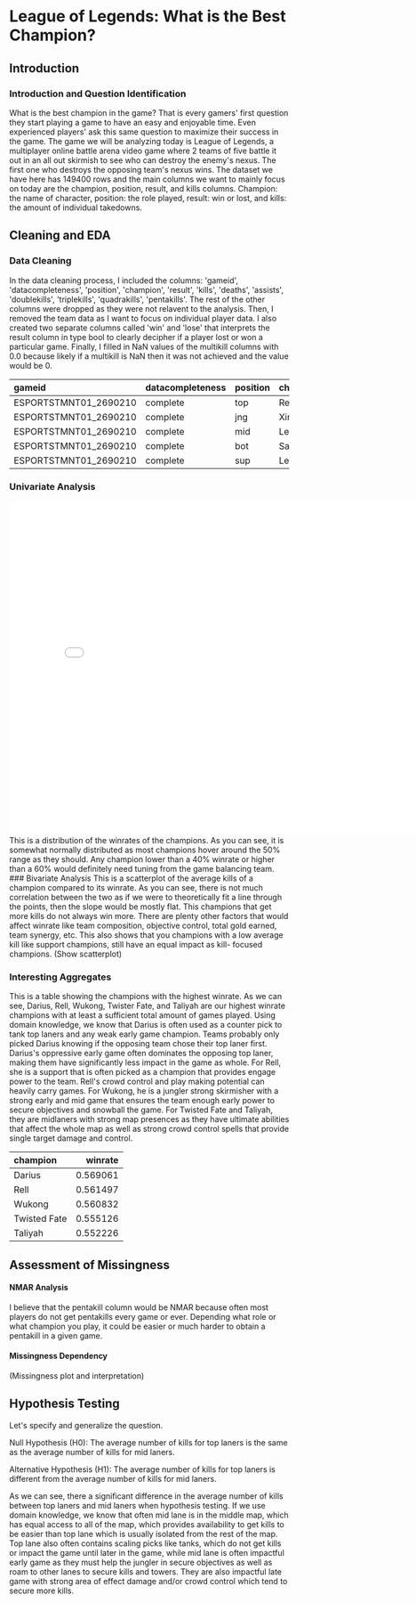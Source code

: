 # League of Legends: What is the Best Champion?

## Introduction
### Introduction and Question Identification
What is the best champion in the game? That is every gamers' first question they start playing a game to have an easy and enjoyable time. Even experienced players' ask this same question to maximize their success in the game. The game we will be analyzing today is League of Legends, a multiplayer online battle arena video game where 2 teams of five battle it out in an all out skirmish to see who can destroy the enemy's nexus. The first one who destroys the opposing team's nexus wins. The dataset we have here has 149400 rows and the main columns we want to mainly focus on today are the champion, position, result, and kills columns. Champion: the name of character, position: the role played, result: win or lost, and kills: the amount of individual takedowns.

## Cleaning and EDA
### Data Cleaning
In the data cleaning process, I included the columns: 'gameid', 'datacompleteness', 'position', 'champion', 'result', 'kills', 'deaths', 'assists', 'doublekills', 'triplekills', 'quadrakills', 'pentakills'. The rest of the other columns were dropped as they were not relavent to the analysis. Then, I removed the team data as I want to focus on individual player data. I also created two separate columns called 'win' and 'lose' that interprets the result column in type bool to clearly decipher if a player lost or won a particular game. Finally, I filled in NaN values of the multikill columns with 0.0 because likely if a multikill is NaN then it was not achieved and the value would be 0.

| gameid                | datacompleteness   | position   | champion   |   result |   kills |   deaths |   assists |   doublekills |   triplekills |   quadrakills |   pentakills | win   | lose   |
|:----------------------|:-------------------|:-----------|:-----------|---------:|--------:|---------:|----------:|--------------:|--------------:|--------------:|-------------:|:------|:-------|
| ESPORTSTMNT01_2690210 | complete           | top        | Renekton   |        0 |       2 |        3 |         2 |             0 |             0 |             0 |            0 | False | True   |
| ESPORTSTMNT01_2690210 | complete           | jng        | Xin Zhao   |        0 |       2 |        5 |         6 |             0 |             0 |             0 |            0 | False | True   |
| ESPORTSTMNT01_2690210 | complete           | mid        | LeBlanc    |        0 |       2 |        2 |         3 |             0 |             0 |             0 |            0 | False | True   |
| ESPORTSTMNT01_2690210 | complete           | bot        | Samira     |        0 |       2 |        4 |         2 |             0 |             0 |             0 |            0 | False | True   |
| ESPORTSTMNT01_2690210 | complete           | sup        | Leona      |        0 |       1 |        5 |         6 |             0 |             0 |             0 |            0 | False | True   |

### Univariate Analysis
<iframe src="assets/file-name.html" width=800 height=600 frameBorder=0></iframe>
This is a distribution of the winrates of the champions. As you can see, it is somewhat normally distributed as most champions hover around the 50% range as they should. Any champion lower than a 40% winrate or higher than a 60% would definitely need tuning from the game balancing team.
### Bivariate Analysis
This is a scatterplot of the average kills of a champion compared to its winrate. As you can see, there is not much correlation between the two as if we were to theoretically fit a line through the points, then the slope would be mostly flat. This champions that get more kills do not always win more. There are plenty other factors that would affect winrate like team composition, objective control, total gold earned, team synergy, etc. This also shows that you champions with a low average kill like support champions, still have an equal impact as kill- focused champions. (Show scatterplot)

### Interesting Aggregates
This is a table showing the champions with the highest winrate. As we can see, Darius, Rell, Wukong, Twister Fate, and Taliyah are our highest winrate champions with at least a sufficient total amount of games played. Using domain knowledge, we know that Darius is often used as a counter pick to tank top laners and any weak early game champion. Teams probably only picked Darius knowing if the opposing team chose their top laner first. Darius's oppressive early game often dominates the opposing top laner, making them have significantly less impact in the game as whole. For Rell, she is a support that is often picked as a champion that provides engage power to the team. Rell's crowd control and play making potential can heavily carry games. For Wukong, he is a jungler strong skirmisher with a strong early and mid game that ensures the team enough early power to secure objectives and snowball the game. For Twisted Fate and Taliyah, they are midlaners with strong map presences as they have ultimate abilities that affect the whole map as well as strong crowd control spells that provide single target damage and control.

| champion     |   winrate |
|:-------------|----------:|
| Darius       |  0.569061 |
| Rell         |  0.561497 |
| Wukong       |  0.560832 |
| Twisted Fate |  0.555126 |
| Taliyah      |  0.552226 |

## Assessment of Missingness
#### NMAR Analysis
I believe that the pentakill column would be NMAR because often most players do not get pentakills every game or ever. Depending what role or what champion you play, it could be easier or much harder to obtain a pentakill in a given game.
#### Missingness Dependency
(Missingness plot and interpretation)

## Hypothesis Testing
Let's specify and generalize the question. 

Null Hypothesis (H0): The average number of kills for top laners is the same as the average number of kills for mid laners.

Alternative Hypothesis (H1): The average number of kills for top laners is different from the average number of kills for mid laners.

As we can see, there a significant difference in the average number of kills between top laners and mid laners when hypothesis testing. If we use domain knowledge, we know that often mid lane is in the middle map, which has equal access to all of the map, which provides availability to get kills to be easier than top lane which is usually isolated from the rest of the map. Top lane also often contains scaling picks like tanks, which do not get kills or impact the game until later in the game, while mid lane is often impactful early game as they must help the jungler in secure objectives as well as roam to other lanes to secure kills and towers. They are also impactful late game with strong area of effect damage and/or crowd control which tend to secure more kills.
